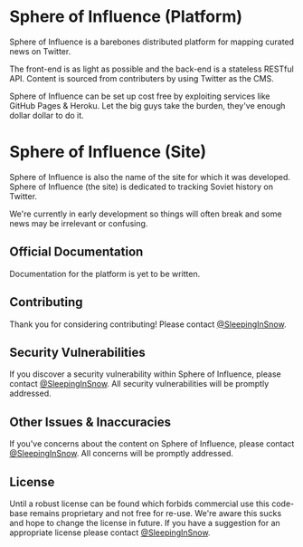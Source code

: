 # Sphere of Influence (Platform)

Sphere of Influence is a barebones distributed platform for mapping curated news on Twitter. 

The front-end is as light as possible and the back-end is a stateless RESTful API.
Content is sourced from contributers by using Twitter as the CMS. 

Sphere of Influence can be set up cost free by exploiting services like GitHub Pages & Heroku. Let the big guys take the burden, they've enough dollar dollar to do it.

# Sphere of Influence (Site)

Sphere of Influence is also the name of the site for which it was developed. Sphere of Influence (the site) is dedicated to tracking Soviet history on Twitter. 

We're currently in early development so things will often break and some news may be irrelevant or confusing.


## Official Documentation

Documentation for the platform is yet to be written.

## Contributing

Thank you for considering contributing! Please contact [@SleepingInSnow](https://twitter.com/SleepingInSnow).

## Security Vulnerabilities

If you discover a security vulnerability within Sphere of Influence, please contact [@SleepingInSnow](https://twitter.com/SleepingInSnow). All security vulnerabilities will be promptly addressed.

## Other Issues & Inaccuracies 

If you've concerns about the content on Sphere of Influence, please contact [@SleepingInSnow](https://twitter.com/SleepingInSnow). All concerns will be promptly addressed.

## License

Until a robust license can be found which forbids commercial use this code-base remains proprietary and not free for re-use. We're aware this sucks and hope to change the license in future. If you have a suggestion for an appropriate license please contact [@SleepingInSnow](https://twitter.com/SleepingInSnow).